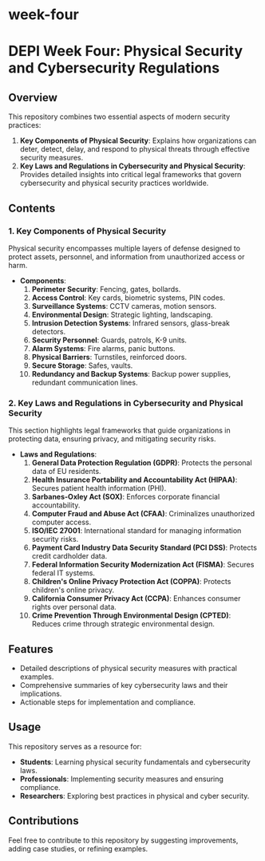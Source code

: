 # week-four
# DEPI Week Four: Physical Security and Cybersecurity Regulations

## Overview
This repository combines two essential aspects of modern security practices:
1. **Key Components of Physical Security**: Explains how organizations can deter, detect, delay, and respond to physical threats through effective security measures.
2. **Key Laws and Regulations in Cybersecurity and Physical Security**: Provides detailed insights into critical legal frameworks that govern cybersecurity and physical security practices worldwide.

## Contents
### **1. Key Components of Physical Security**
Physical security encompasses multiple layers of defense designed to protect assets, personnel, and information from unauthorized access or harm.

- **Components**:
  1. **Perimeter Security**: Fencing, gates, bollards.
  2. **Access Control**: Key cards, biometric systems, PIN codes.
  3. **Surveillance Systems**: CCTV cameras, motion sensors.
  4. **Environmental Design**: Strategic lighting, landscaping.
  5. **Intrusion Detection Systems**: Infrared sensors, glass-break detectors.
  6. **Security Personnel**: Guards, patrols, K-9 units.
  7. **Alarm Systems**: Fire alarms, panic buttons.
  8. **Physical Barriers**: Turnstiles, reinforced doors.
  9. **Secure Storage**: Safes, vaults.
  10. **Redundancy and Backup Systems**: Backup power supplies, redundant communication lines.

### **2. Key Laws and Regulations in Cybersecurity and Physical Security**
This section highlights legal frameworks that guide organizations in protecting data, ensuring privacy, and mitigating security risks.

- **Laws and Regulations**:
  1. **General Data Protection Regulation (GDPR)**: Protects the personal data of EU residents.
  2. **Health Insurance Portability and Accountability Act (HIPAA)**: Secures patient health information (PHI).
  3. **Sarbanes-Oxley Act (SOX)**: Enforces corporate financial accountability.
  4. **Computer Fraud and Abuse Act (CFAA)**: Criminalizes unauthorized computer access.
  5. **ISO/IEC 27001**: International standard for managing information security risks.
  6. **Payment Card Industry Data Security Standard (PCI DSS)**: Protects credit cardholder data.
  7. **Federal Information Security Modernization Act (FISMA)**: Secures federal IT systems.
  8. **Children's Online Privacy Protection Act (COPPA)**: Protects children's online privacy.
  9. **California Consumer Privacy Act (CCPA)**: Enhances consumer rights over personal data.
  10. **Crime Prevention Through Environmental Design (CPTED)**: Reduces crime through strategic environmental design.

## Features
- Detailed descriptions of physical security measures with practical examples.
- Comprehensive summaries of key cybersecurity laws and their implications.
- Actionable steps for implementation and compliance.

## Usage
This repository serves as a resource for:
- **Students**: Learning physical security fundamentals and cybersecurity laws.
- **Professionals**: Implementing security measures and ensuring compliance.
- **Researchers**: Exploring best practices in physical and cyber security.

## Contributions
Feel free to contribute to this repository by suggesting improvements, adding case studies, or refining examples.

